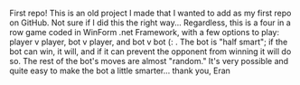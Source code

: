 First repo! This is an old project I made that I wanted to add as my first repo on GitHub. Not sure if I did this the right way... 
Regardless, this is a four in a row game coded in WinForm .net Framework, with a few options to play: player v player, bot v player, and bot v bot (: .
The bot is "half smart"; if the bot can win, it will, and if it can prevent the opponent from winning it will do so. The rest of the bot's moves are almost "random."
It's very possible and quite easy to make the bot a little smarter... 
thank you, 
Eran
